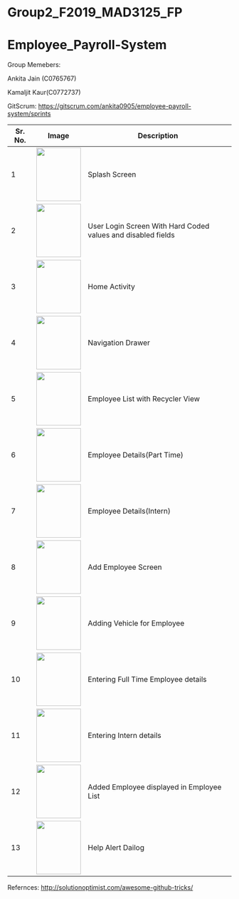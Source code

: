 # Group2_F2019_MAD3125_FP
# Employee_Payroll-System


Group Memebers:

Ankita Jain (C0765767)

Kamaljit Kaur(C0772737)

GitScrum:
https://gitscrum.com/ankita0905/employee-payroll-system/sprints

| Sr. No.         | Image               |        Description |
|---------------|---------------------|--------------------|  
1 | <img src="https://user-images.githubusercontent.com/55303200/70661891-35381880-1c33-11ea-910e-ead62ce8b434.png" width="100" height="120"/>| Splash Screen|
2 | <img src="https://user-images.githubusercontent.com/55303200/70661889-35381880-1c33-11ea-8520-ca5c00caadd0.png" width="100" height="120"/> | User Login Screen With Hard Coded values and disabled fields
3 | <img src="https://user-images.githubusercontent.com/55303200/70661887-349f8200-1c33-11ea-8cff-0095a03bd947.png" width="100" height="120"/> | Home Activity
4 | <img src="https://user-images.githubusercontent.com/55303195/70644962-08bfd480-1c12-11ea-9321-307b55f4bb2f.png" width="100" height="120"/> | Navigation Drawer
5 | <img src="https://user-images.githubusercontent.com/55303195/70647141-4aeb1500-1c16-11ea-958d-65bba9df9fa8.png" width="100" height="120"/> | Employee List with Recycler View
6 | <img src="https://user-images.githubusercontent.com/55303195/70647976-2132ed80-1c18-11ea-90ef-42d0c46fd541.png" width="100" height="120"/> | Employee Details(Part Time)
7 | <img src="https://user-images.githubusercontent.com/55303195/70648065-4cb5d800-1c18-11ea-96f6-3aaf9ff8a099.png" width="100" height="120"/> | Employee Details(Intern)
8 | <img src="https://user-images.githubusercontent.com/55303195/70644976-0c535b80-1c12-11ea-9f4a-79244ac18b5a.png" width="100" height="120"/> | Add Employee Screen
9 | <img src="https://user-images.githubusercontent.com/55303195/70644976-0c535b80-1c12-11ea-9f4a-79244ac18b5a.png" width="100" height="120"/> | Adding Vehicle for Employee
10 | <img src="https://user-images.githubusercontent.com/55303195/70644952-03fb2080-1c12-11ea-8a4d-84160aee604c.png" width="100" height="120"/> | Entering Full Time Employee details
11 | <img src="https://user-images.githubusercontent.com/55303195/70648808-dca85180-1c19-11ea-835f-e280ac14738b.png" width="100" height="120"/> | Entering Intern details
12 | <img src="https://user-images.githubusercontent.com/55303195/70648691-a66ad200-1c19-11ea-8e41-af52720c5604.png" width="100" height="120"/> | Added Employee displayed in Employee List
13 | <img src="https://user-images.githubusercontent.com/55303195/70644958-06f61100-1c12-11ea-9638-bb64ea997db7.png" width="100" height="120"/> | Help Alert Dailog 


Refernces:
http://solutionoptimist.com/awesome-github-tricks/
